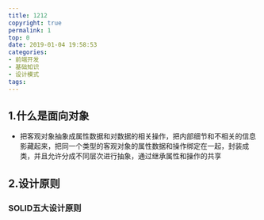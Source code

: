 ```yaml
---
title: 1212
copyright: true
permalink: 1
top: 0
date: 2019-01-04 19:58:53
categories:
- 前端开发
- 基础知识
- 设计模式
tags:
---
```

## 1.什么是面向对象
- 把客观对象抽象成属性数据和对数据的相关操作，把内部细节和不相关的信息影藏起来，把同一个类型的客观对象的属性数据和操作绑定在一起，封装成类，并且允许分成不同层次进行抽象，通过继承属性和操作的共享
## 2.设计原则
### SOLID五大设计原则
